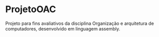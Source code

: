 # ProjetoOAC
 Projeto para fins avaliativos da disciplina Organização e arquitetura de computadores, desenvolvido em linguagem assembly.

